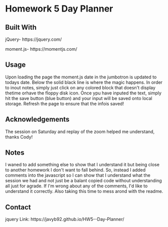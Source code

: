 <h1>Homework 5 Day Planner</h1>

<h2>Built With</h2>
<p>jQuery- https://jquery.com/ </p>
<p>moment.js- https://momentjs.com/ </p>

<h2>Usage</h2>
<p>  Upon loading the page the moment.js date in the jumbotron is updated to todays date. Below the solid black line is where the magic happens. In order to inout notes, simply just click on any colored block that doesn't display thetime orhave the floppy disk icon. Once ypu have inputed the text, simply hit the save button (blue button) and your input will be saved onto local storage. Refresh the page to ensure that the infois saved!</p>

<h2>Acknowledgements</h2>
The session on Saturday and replay of the zoom helped me understand, thanks Cody!

<h2>Notes</h2>
<p>  I waned to add something else to show that I understand it but being close to another homework I don't want to fall behind. So, instead I added comments into the javascript so I can show that I understand what the session we had and not just be a balant copied code without understanding all just for agrade. If I'm wrong about any of the comments, I'd like to understand it correctly. Also taking this time to mess arond with the readme.</p>

<h2>Contact</h2>jquery
Link: https://javyb92.github.io/HW5--Day-Planner/
